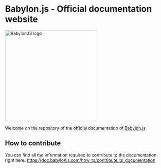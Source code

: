 # Babylon.js - Official documentation website

<img src="https://www.babylonjs.com/assets/img/Page_Logo.svg" alt="BabylonJS logo" width="300px"/>

Welcome on the repository of the official documentation of [Babylon.js](http://www.babylonjs.com).

## How to contribute
You can find all the information required to contribute to the documentation right here:
https://doc.babylonjs.com/how_to/contribute_to_documentation
